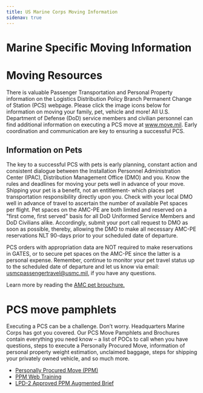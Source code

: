 ```yaml
---
title: US Marine Corps Moving Information
sidenav: true
---
```


# Marine Specific Moving Information


# Moving Resources

There is valuable Passenger Transportation and Personal Property information on the Logistics Distribution Policy Branch Permanent Change of Station (PCS) webpage. Please click the image icons below for information on moving your family, pet, vehicle and more! All U.S. Department of Defense (DoD) service members and civilian personnel can find additional information on executing a PCS move at www.move.mil. Early coordination and communication are key to ensuring a successful PCS. 

## Information on Pets

The key to a successful PCS with pets is early planning, constant action and consistent dialogue between the Installation Personnel Administration Center (IPAC), Distribution Management Office (DMO) and you. Know the rules and deadlines for moving your pets well in advance of your move. Shipping your pet is a benefit, not an entitlement- which places pet transportation responsibility directly upon you.
Check with your local DMO well in advance of travel to ascertain the number of available Pet spaces per
flight. Pet spaces on the AMC-PE are both limited and reserved on a "first come, first served" basis for
all DoD Uniformed Service Members and DoD Civilians alike. Accordingly, submit your port call request
to DMO as soon as possible, thereby, allowing the DMO to make all necessary AMC-PE reservations NLT
90-days prior to your scheduled date of departure. 

PCS orders with appropriation data are NOT required to make reservations in GATES, or to secure pet spaces on the AMC-PE since the latter is a personal expense. Remember, continue to monitor your pet travel status up to the scheduled date of departure and let us know via email: usmcpassengertravel@usmc.mil, if you have any questions.

Learn more by reading the [AMC pet brouchure.](https://www.iandl.marines.mil/Portals/85/Docs/LPD/LPD/AMC%20Pet%20Brochure%20April%202018.pdf?ver=2019-02-28-092546-050) 

# PCS move pamphlets

Executing a PCS can be a challenge. Don’t worry. Headquarters Marine Corps has got you covered. Our PCS Move Pamphlets and Brochures contain everything you need know – a list of POCs to call when you have questions, steps to execute a Personally Procured Move, information of personal property weight estimation, unclaimed baggage, steps for shipping your privately owned vehicle, and so much more.

- [Personally Procured Move (PPM)](https://www.iandl.marines.mil/Portals/85/Docs/LPD/LPD/AppC02_PPMs%20Mod%201%20weight%20.pdf?ver=2019-03-22-091817-560)
- [PPM Web Training](https://www.iandl.marines.mil/Portals/85/Docs/LPD/LPD/USN%20USMC%20PPM%20webinar%20v3.pdf?ver=2019-03-22-091826-700)
- [LPD-2 Approved PPM Augmented Brief](https://www.iandl.marines.mil/Portals/85/Docs/LPD/LPD/LPD2%20Approved%20PPM%20Augmented%20Brief%2019%20Mar%202019.pptx?ver=2019-03-22-091817-560)



